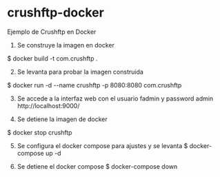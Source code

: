 # crushftp-docker
Ejemplo de Crushftp en Docker

1. Se construye la imagen en docker

$ docker build -t com.crushftp .

2. Se levanta para probar la imagen construida

$ docker run -d --name crushftp -p 8080:8080 com.crushftp

3. Se accede a la interfaz web con el usuario fadmin y password admin
http://localhost:9000/

4. Se detiene la imagen de docker

$ docker stop crushftp

5. Se configura el docker compose para ajustes y se levanta
$ docker-compose up -d

6. Se detiene el docker compose
$ docker-compose down
